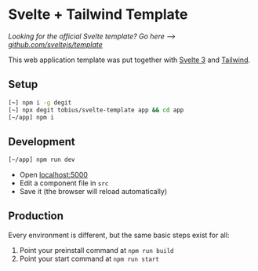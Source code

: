 
# Svelte + Tailwind Template

_Looking for the official Svelte template? Go here --> [github.com/sveltejs/template](https://github.com/sveltejs/template)_

This web application template was put together with [Svelte 3](https://svelte.dev) and [Tailwind](https://tailwindcss.com). 

## Setup

```bash
[~] npm i -g degit
[~] npx degit tobius/svelte-template app && cd app
[~/app] npm i
```

## Development

```bash
[~/app] npm run dev
```

- Open [localhost:5000](http://localhost:5000)
- Edit a component file in `src`
- Save it (the browser will reload automatically)

## Production

Every environment is different, but the same basic steps exist for all:

1. Point your preinstall command at `npm run build`
2. Point your start command at `npm run start`

